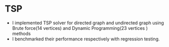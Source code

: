 # TSP

- I implemented TSP solver for directed graph and undirected graph using Brute force(14 vertices) and Dynamic Programming(23 vertices ) methods 
- I benchmarked their performance respectively with regression testing.
